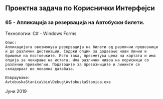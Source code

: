 ## Проектна задача по Кориснички Интерфејси

### 65 - Апликација за резервација на Автобуски билети.

Технологии:
C# - Windows Forms

```
Опис:
Aпликацијата овозможува резервација на билети од различни превозници
и до различни дестинации. Содржи опции за додавање нови линии и
бришење на постоечките. Исто така, пресметува цена на картата и има
опција за чекирање на истата. Има различни нивоа на корисници со
различни привилегии. Податоците за превозниците и линиите се
складираат во локална датабаза.
```

```
Извршување:
AvtobuskaStanica\bin\Debug\AvtobuskaStanica.exe
```
Јуни 2019

